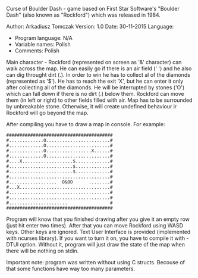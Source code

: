 Curse of Boulder Dash - game based on First Star Software's "Boulder Dash" (also known as "Rockford") which was released in 1984.

Author: Arkadiusz Tomczak
Version: 1.0
Date: 30-11-2015
Language:
 - Program language: N/A
 - Variable names: Polish
 - Comments: Polish

Main character - Rockford (represented on screen as '&' character) can walk across the map. He can easily go if there is an air field (' ') 
and he also can dig throught dirt (.). In order to win he has to collect al of the diamonds (represented as '$'). He has to reach the exit 'X',
but he can enter it only after collecting all of the diamonds. He will be interrupted by stones ('O') which can fall down if there is no dirt (.) below them.
Rockford can move them (in left or right) to other fields filled with air.
Map has to be surrounded by unbreakable stone. Otherwise, it will create undefined behaviour ir Rockford will go beyond the map.

After compiling you have to draw a map in console. For example:

```
########################################
#.............O........................#
#.............O........................#
#.............O.................X......#
#.............O........................#
#....X...................$.............#
#........................$.............#
#........................$.............#
#......................................#
#..................  O&OO      ........#
#...X..................................#
#......................................#
#......................................#
#......................                #
########################################
```

Program will know that you finished drawing after you give it an empty row (just hit enter two times). After that you can move Rockford using WASD keys. Other keys are ignored.
Text User Interface is provided (implemented with ncurses library). If you want to turn it on, you have to compile it with -DTUI option. 
Without it, program will just draw the state of the map when there will be nothing on stdin.

Important note: program was written without using C structs. Becouse of that some functions have way too many parameters.
